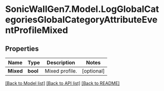 # SonicWallGen7.Model.LogGlobalCategoriesGlobalCategoryAttributeEventProfileMixed

## Properties

Name | Type | Description | Notes
------------ | ------------- | ------------- | -------------
**Mixed** | **bool** | Mixed profile. | [optional] 

[[Back to Model list]](../README.md#documentation-for-models) [[Back to API list]](../README.md#documentation-for-api-endpoints) [[Back to README]](../README.md)

